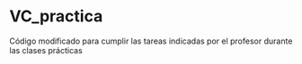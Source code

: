 # VC_practica
Código modificado para cumplir las tareas indicadas por el profesor durante las clases prácticas
